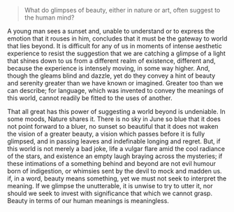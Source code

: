 > What do glimpses of beauty, either in nature or art, often suggest to the human mind?



A young man sees a sunset and, unable to understand or to express the emotion that it rouses in him, concludes that it must be the gateway to world that lies beyond. It is difficult for any of us in moments of intense aesthetic experience to resist the suggestion that we are catching a glimpse of a light that shines down to us from a different realm of existence, different and, because the experience is intensely moving, in some way higher. And, though the gleams blind and dazzle, yet do they convey a hint of beauty and serenity greater than we have known or imagined. Greater too than we can describe; for language, which was invented to convey the meanings of this world, cannot readily be fitted to the uses of another.



That all great has this power of suggesting a world beyond is undeniable. In some moods, Nature shares it. There is no sky in June so blue that it does not point forward to a bluer, no sunset so beautiful that it does not waken the vision of a greater beauty, a vision which passes before it is fully glimpsed, and in passing leaves and indefinable longing and regret. But, if this world is not merely a bad joke, life a vulgar flare amid the cool radiance of the stars, and existence an empty laugh braying across the mysteries; if these intimations of a something behind and beyond are not evil humour born of indigestion, or whimsies sent by the devil to mock and madden us. if, in a word, beauty means something, yet we must not seek to interpret the meaning. If we glimpse the unutterable, it is unwise to try to utter it, nor should we seek to invest with significance that which we cannot grasp. Beauty in terms of our human meanings is meaningless.







